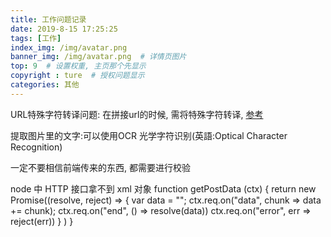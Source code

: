 ```yaml
---
title: 工作问题记录
date: 2019-8-15 17:25:25
tags: [工作]
index_img: /img/avatar.png
banner_img: /img/avatar.png  # 详情页图片
top: 9  # 设置权重, 主页那个先显示
copyright : ture  # 授权问题显示
categories: 其他
---
```


<!-- more -->

URL特殊字符转译问题:
在拼接url的时候, 需将特殊字符转译, [参考](https://blog.csdn.net/p312011150/article/details/78928003)

提取图片里的文字:可以使用OCR 光学字符识别(英語:Optical Character Recognition)

一定不要相信前端传来的东西, 都需要进行校验

node 中 HTTP 接口拿不到 xml 对象
function getPostData (ctx) {
    return new Promise((resolve, reject) => {
        var data = "";
        ctx.req.on("data", chunk => data += chunk);
        ctx.req.on("end", () => resolve(data))
        ctx.req.on("error", err => reject(err))
        }
    )
}

